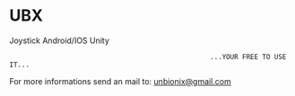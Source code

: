 # UBX
Joystick Android/IOS Unity

                                                      ...YOUR FREE TO USE IT...

For more informations send an mail to:
unbionix@gmail.com

